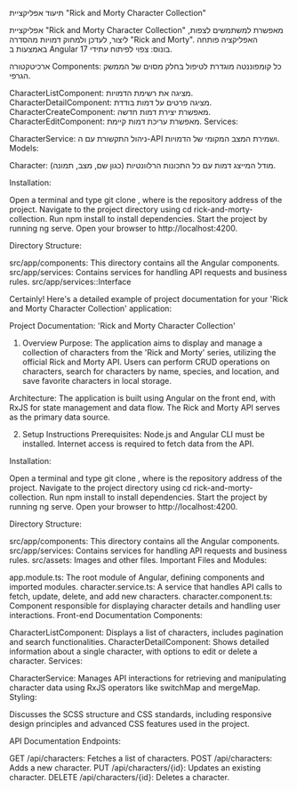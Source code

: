 תיעוד אפליקציית "Rick and Morty Character Collection"

אפליקציית "Rick and Morty Character Collection" 
מאפשרת למשתמשים לצפות, ליצור, לעדכן ולמחוק דמויות מהסדרה "Rick and Morty". 
האפליקציה פותחה באמצעות  ב Angular 17
בונוס: צפוי לפיתוח עתידי.

ארכיטקטורה
Components: כל קומפוננטה מוגדרת לטיפול בחלק מסוים של הממשק הגרפי.

CharacterListComponent: מציגה את רשימת הדמויות.
CharacterDetailComponent: מציגה פרטים על דמות בודדת.
CharacterCreateComponent: מאפשרת יצירת דמות חדשה.
CharacterEditComponent: מאפשרת עריכת דמות קיימת.
Services:

CharacterService: ניהול התקשורת עם ה-API ושמירת המצב המקומי של הדמויות.
Models:

Character: מודל המייצג דמות עם כל התכונות הרלוונטיות (כגון שם, מצב, תמונה).


Installation:

Open a terminal and type git clone <repository-url>, where <repository-url> is the repository address of the project.
Navigate to the project directory using cd rick-and-morty-collection.
Run npm install to install dependencies.
Start the project by running ng serve. Open your browser to http://localhost:4200.


Directory Structure:

src/app/components: This directory contains all the Angular components.
src/app/services: Contains services for handling API requests and business rules.
src/app/services::Interface


Certainly! Here's a detailed example of project documentation for your 'Rick and Morty Character Collection' application:

Project Documentation: 'Rick and Morty Character Collection'
1. Overview
   Purpose: The application aims to display and manage a collection of characters from the 'Rick and Morty' series, utilizing the official Rick and Morty API. Users can perform CRUD operations on characters, search for characters by name, species, and location, and save favorite characters in local storage.

Architecture: The application is built using Angular on the front end, with RxJS for state management and data flow. The Rick and Morty API serves as the primary data source.

2. Setup Instructions
   Prerequisites: Node.js and Angular CLI must be installed. Internet access is required to fetch data from the API.

Installation:

Open a terminal and type git clone <repository-url>, where <repository-url> is the repository address of the project.
Navigate to the project directory using cd rick-and-morty-collection.
Run npm install to install dependencies.
Start the project by running ng serve. Open your browser to http://localhost:4200.



   Directory Structure:

src/app/components: This directory contains all the Angular components.
src/app/services: Contains services for handling API requests and business rules.
src/assets: Images and other files.
Important Files and Modules:

app.module.ts: The root module of Angular, defining components and imported modules.
character.service.ts: A service that handles API calls to fetch, update, delete, and add new characters.
character.component.ts: Component responsible for displaying character details and handling user interactions.
 Front-end Documentation
   Components:

CharacterListComponent: Displays a list of characters, includes pagination and search functionalities.
CharacterDetailComponent: Shows detailed information about a single character, with options to edit or delete a character.
Services:

CharacterService: Manages API interactions for retrieving and manipulating character data using RxJS operators like switchMap and mergeMap.
Styling:

Discusses the SCSS structure and CSS standards, including responsive design principles and advanced CSS features used in the project.


 API Documentation
   Endpoints:

GET /api/characters: Fetches a list of characters.
POST /api/characters: Adds a new character.
PUT /api/characters/{id}: Updates an existing character.
DELETE /api/characters/{id}: Deletes a character.

